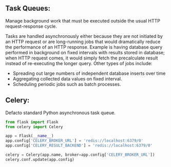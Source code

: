 ## Task Queues:
Manage background work that must be executed outside the usual HTTP request-response cycle.

Tasks are handled asynchronously either because they are not initiated by an HTTP request or are long-running jobs that would dramatically reduce the performance
of an HTTP response. Example is having database query performed in background on fixed intervals with results stored in database; when HTTP request comes, it would simply
fetch the precalculate result instead of re-executing the longer query. Other types of jobs include:
- Spreading out large numbers of independent database inserts over time
- Aggregating collected data values on fixed interval.
- Scheduling periodic jobs such as batch processes.

## Celery:
Defacto standard Python asynchronous task queue.
```python
from flask import Flask
from celery import Celery

app = Flask(__name__)
app.config['CELERY_BROKER_URL'] = 'redis://localhost:6379/0'
app.config['CELERY_RESULT_BACKEND'] = 'redis://localhost:6379/0'

celery = Celery(app.name, broker=app.config['CELERY_BROKER_URL'])
celery.conf.update(app.config)
```
